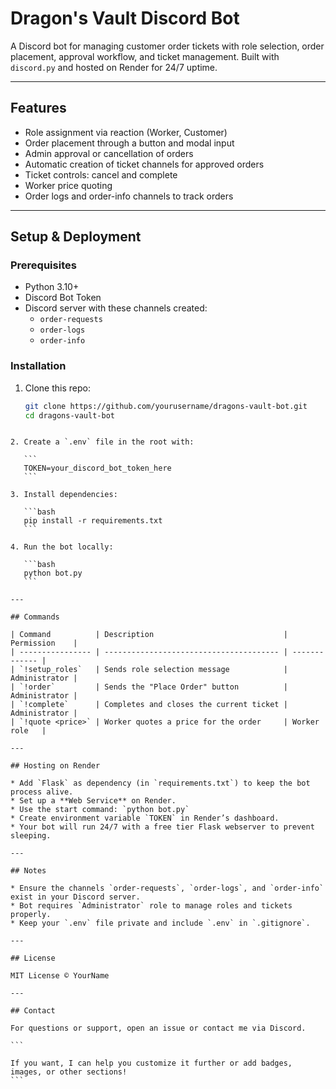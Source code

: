 # Dragon's Vault Discord Bot

A Discord bot for managing customer order tickets with role selection, order placement, approval workflow, and ticket management. Built with `discord.py` and hosted on Render for 24/7 uptime.

---

## Features

- Role assignment via reaction (Worker, Customer)
- Order placement through a button and modal input
- Admin approval or cancellation of orders
- Automatic creation of ticket channels for approved orders
- Ticket controls: cancel and complete
- Worker price quoting
- Order logs and order-info channels to track orders

---

## Setup & Deployment

### Prerequisites

- Python 3.10+
- Discord Bot Token
- Discord server with these channels created:
  - `order-requests`
  - `order-logs`
  - `order-info`

### Installation

1. Clone this repo:
   ```bash
   git clone https://github.com/yourusername/dragons-vault-bot.git
   cd dragons-vault-bot
````

2. Create a `.env` file in the root with:

   ```
   TOKEN=your_discord_bot_token_here
   ```

3. Install dependencies:

   ```bash
   pip install -r requirements.txt
   ```

4. Run the bot locally:

   ```bash
   python bot.py
   ```

---

## Commands

| Command          | Description                             | Permission    |
| ---------------- | --------------------------------------- | ------------- |
| `!setup_roles`   | Sends role selection message            | Administrator |
| `!order`         | Sends the "Place Order" button          | Administrator |
| `!complete`      | Completes and closes the current ticket | Administrator |
| `!quote <price>` | Worker quotes a price for the order     | Worker role   |

---

## Hosting on Render

* Add `Flask` as dependency (in `requirements.txt`) to keep the bot process alive.
* Set up a **Web Service** on Render.
* Use the start command: `python bot.py`
* Create environment variable `TOKEN` in Render’s dashboard.
* Your bot will run 24/7 with a free tier Flask webserver to prevent sleeping.

---

## Notes

* Ensure the channels `order-requests`, `order-logs`, and `order-info` exist in your Discord server.
* Bot requires `Administrator` role to manage roles and tickets properly.
* Keep your `.env` file private and include `.env` in `.gitignore`.

---

## License

MIT License © YourName

---

## Contact

For questions or support, open an issue or contact me via Discord.

```

If you want, I can help you customize it further or add badges, images, or other sections!
```
